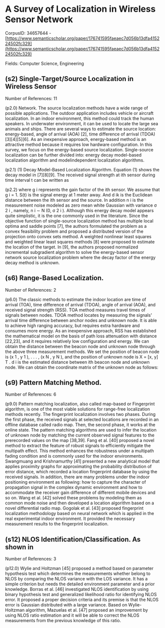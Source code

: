 # A Survey of Localization in Wireless Sensor Network

CorpusID: 34657644 - [https://www.semanticscholar.org/paper/176741595faeaec7d056b13dfa415224502fc329](https://www.semanticscholar.org/paper/176741595faeaec7d056b13dfa415224502fc329)

Fields: Computer Science, Engineering

## (s2) Single-Target/Source Localization in Wireless Sensor
Number of References: 11

(p2.0) Network. The source localization methods have a wide range of possible applications. The outdoor application includes vehicle or aircraft localization. In an indoor environment, this method could track the human speakers. In underwater environment, it can be used to locate the large sea animals and ships. There are several ways to estimate the source location: energy-based, angle of arrival (AOA) [2], time difference of arrival (TDOA) [3][4][5][6]. As an inexpensive approach, energy-based method is an attractive method because it requires low hardware configuration. In this survey, we focus on the energy-based source localization. Single-source localization can be further divided into: energy decay model-based localization algorithm and modelindependent localization algorithms.

(p2.1) (1) Decay Model-Based Localization Algorithm. Equation (1) shows the decay model in [7][8][9]. The received signal strength at ith sensor during time interval t can be written as

(p2.2) where g i represents the gain factor of the ith sensor. We assume that g i = 1. S(t) is the signal energy at 1 meter away. And d ik is the Euclidean distance between the ith sensor and the source. In addition n i is the measurement noise modeled as zero mean white Gaussian with variance σ 2 i , namely, n i ∼ N (0, σ 2 i ). Although this energy decay model appears quite simplistic, it is the one commonly used in the literature. Since the objective function of single-source localization method has multiple local optima and saddle points [7], the authors formulated the problem as a convex feasibility problem and proposed a distributed version of the projection onto convex sets method. A weighted nonlinear least squares and weighted linear least squares methods [8] were proposed to estimate the location of the target. In [9], the authors proposed normalized incremental subgradient algorithm to solve the energy-based sensor network source localization problem where the decay factor of the energy decay method is unknown.
## (s6) Range-Based Localization.
Number of References: 2

(p6.0) The classic methods to estimate the indoor location are time of arrival (TOA), time difference of arrival (TDOA), angle of arrival (AOA), and received signal strength (RSS). TOA method measures travel times of signals between nodes. TDOA method locates by measuring the signals' arrival time difference between anchor nodes and unknown node. It is able to achieve high ranging accuracy, but requires extra hardware and consumes more energy. As an inexpensive approach, RSS has established the mathematical model on the basis of path loss attenuation with distance [22,23], and it requires relatively low configuration and energy. We can obtain the distance between the beacon node and unknown node through the above three measurement methods. We set the position of beacon node is (x 1 , y 1 ), . . . , (x N , y N ), and the position of unknown node is X = [x, y] T . d i is the estimated distance between ith beacon node and unknown node. We can obtain the coordinate matrix of the unknown node as follows:
## (s9) Pattern Matching Method.
Number of References: 6

(p9.0) Pattern matching localization, also called map-based or Fingerprint algorithm, is one of the most viable solutions for range-free localization methods recently. The fingerprint localization involves two phases. During the first phase, the received signals at selected locations are recorded in an offline database called radio map. Then, the second phase, it works at the online state. The pattern matching algorithms are used to infer the location of unknown node by matching the current observed signal features to the prerecorded values on the map [38,39]. Fang et al. [40] proposed a novel method to extract the feature of robust signals to efficiently mitigate the multipath effect. This method enhances the robustness under a multipath fading condition and is commonly used for the indoor environments. Swangmuang and Krishnamurthy [41] presented a new analytical model that applies proximity graphs for approximating the probability distribution of error distance, which recorded a location fingerprint database by using the received signals. In addition, there are many problems under the indoor positioning environment as following: how to capture the character of propagation signal in the complex dynamic environment and how to accommodate the receiver gain difference of different mobile devices and so on. Wang et al. [42] solved these problems by modeling them as common mode noise and then developed a location algorithm based on a novel differential radio map. Gogolak et al. [43] proposed fingerprint localization methodology based on neural network which is applied in the real experimental indoor environment. It provided the necessary measurement results to the fingerprint localization.
## (s12) NLOS Identification/Classification. As shown in
Number of References: 3

(p12.0) Wylie and Holtzman [45] proposed a method based on parameter hypothesis test which determines the measurements whether belong to NLOS by comparing the NLOS variance with the LOS variance. It has a simple criterion but needs the detailed environment parameter and a prior knowledge. Borras et al. [46] investigated NLOS identification by using binary hypothesis test and generalized likelihood ratio for identifying NLOS error. It proposed a proper decision criteria and its premise is that the NLOS error is Gaussian distributed with a large variance. Based on Wylie-Holtzman algorithm, Mazuelas et al. [47] proposed an improvement by using NLOS ratio estimation and it will be able to correct the NLOS measurements from the previous knowledge of this ratio.
